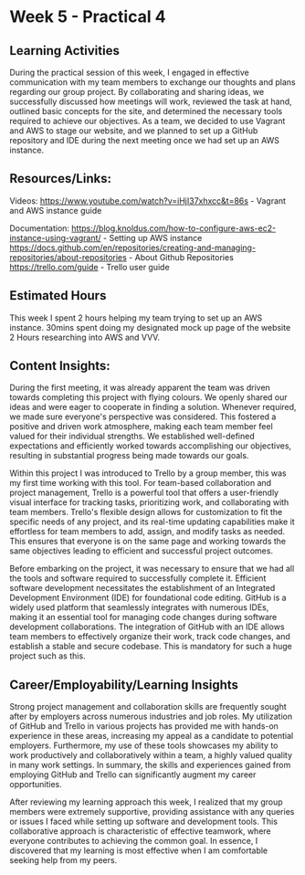 # Week 5 - Practical 4

## Learning Activities

During the practical session of this week, I engaged in effective communication with my team members to exchange our thoughts and plans regarding 
our group project. By collaborating and sharing ideas, we successfully discussed how meetings will work, reviewed the task at hand, outlined basic 
concepts for the site, and determined the necessary tools required to achieve our objectives. As a team, we decided to use Vagrant and AWS to stage our website, 
and we planned to set up a GitHub repository and IDE during the next meeting once we had set up an AWS instance.

## Resources/Links:

Videos:
https://www.youtube.com/watch?v=iHjI37xhxcc&t=86s - Vagrant and AWS instance guide

Documentation:
https://blog.knoldus.com/how-to-configure-aws-ec2-instance-using-vagrant/ - Setting up AWS instance
https://docs.github.com/en/repositories/creating-and-managing-repositories/about-repositories - About Github Repositories
https://trello.com/guide - Trello user guide


## Estimated Hours

This week I spent 2 hours helping my team trying to set up an AWS instance.
30mins spent doing my designated mock up page of the website
2 Hours researching into AWS and VVV.

## Content Insights:

During the first meeting, it was already apparent the team was driven towards completing this project with flying colours. We openly shared our 
ideas and were eager to cooperate in finding a solution. Whenever required, we made sure everyone's perspective was considered. This fostered a positive 
and driven work atmosphere, making each team member feel valued for their individual strengths. We established well-defined expectations and efficiently worked towards accomplishing our objectives, 
resulting in substantial progress being made towards our goals.

Within this project I was introduced to Trello by a group member, this was my first time working with this tool. For 
team-based collaboration and project management, Trello is a powerful tool that offers a user-friendly visual interface for tracking tasks, 
prioritizing work, and collaborating with team members. Trello's flexible design allows for customization to fit the specific needs of any project, and its real-time updating capabilities make it effortless for team members to add, assign, and modify tasks as needed. This ensures that everyone is on the same page and working towards 
the same objectives leading to efficient and successful project outcomes.

Before embarking on the project, it was necessary to ensure that we had all the tools and software required to successfully complete it. 
Efficient software development necessitates the establishment of an Integrated Development Environment (IDE) for foundational code editing. GitHub 
is a widely used platform that seamlessly integrates with numerous IDEs, making it an essential tool for managing code changes during software development collaborations. The integration of GitHub with an IDE allows team members to effectively organize their work, track code changes, and establish a stable and 
secure codebase. This is mandatory for such a huge project such as this.

## Career/Employability/Learning Insights

Strong project management and collaboration skills are frequently sought after by employers across numerous industries and job roles. 
My utilization of GitHub and Trello in various projects has provided me with hands-on experience in these areas, increasing my appeal as a 
candidate to potential employers. Furthermore, my use of these tools showcases my ability to work productively and collaboratively within a team, a highly valued quality in many work settings. In summary, the skills and experiences gained from employing GitHub 
and Trello can significantly augment my career opportunities.

After reviewing my learning approach this week, I realized that my group members were extremely supportive, providing 
assistance with any queries or issues I faced while setting up software and development tools. This collaborative approach is 
characteristic of effective teamwork, where everyone contributes to achieving the common goal. In essence, I discovered that 
my learning is most effective when I am comfortable seeking help from my peers.
